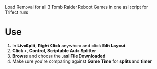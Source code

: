 Load Removal for all 3 Tomb Raider Reboot Games in one asl script for Trifect runs

# Use
1. In **LiveSplit**, **Right Click** anywhere and click **Edit Layout**
2. **Click +**, **Control, Scriptable Auto Splitter**
3. **Browse** and choose the **.asl  File Downloaded**
4. Make sure you're comparing against **Game Time** for **splits** and **timer**
